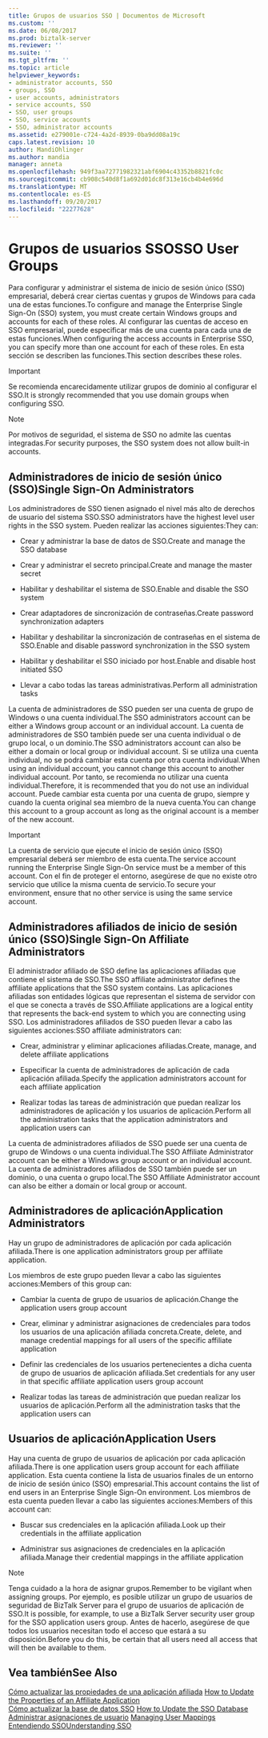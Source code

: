 ```yaml
---
title: Grupos de usuarios SSO | Documentos de Microsoft
ms.custom: ''
ms.date: 06/08/2017
ms.prod: biztalk-server
ms.reviewer: ''
ms.suite: ''
ms.tgt_pltfrm: ''
ms.topic: article
helpviewer_keywords:
- administrator accounts, SSO
- groups, SSO
- user accounts, administrators
- service accounts, SSO
- SSO, user groups
- SSO, service accounts
- SSO, administrator accounts
ms.assetid: e279001e-c724-4a2d-8939-0ba9dd08a19c
caps.latest.revision: 10
author: MandiOhlinger
ms.author: mandia
manager: anneta
ms.openlocfilehash: 949f3aa72771982321abf6904c43352b8821fc0c
ms.sourcegitcommit: cb908c540d8f1a692d01dc8f313e16cb4b4e696d
ms.translationtype: MT
ms.contentlocale: es-ES
ms.lasthandoff: 09/20/2017
ms.locfileid: "22277628"
---
```

# <a name="sso-user-groups"></a><span data-ttu-id="b0a4a-102">Grupos de usuarios SSO</span><span class="sxs-lookup"><span data-stu-id="b0a4a-102">SSO User Groups</span></span>
<span data-ttu-id="b0a4a-103">Para configurar y administrar el sistema de inicio de sesión único (SSO) empresarial, deberá crear ciertas cuentas y grupos de Windows para cada una de estas funciones.</span><span class="sxs-lookup"><span data-stu-id="b0a4a-103">To configure and manage the Enterprise Single Sign-On (SSO) system, you must create certain Windows groups and accounts for each of these roles.</span></span> <span data-ttu-id="b0a4a-104">Al configurar las cuentas de acceso en SSO empresarial, puede especificar más de una cuenta para cada una de estas funciones.</span><span class="sxs-lookup"><span data-stu-id="b0a4a-104">When configuring the access accounts in Enterprise SSO, you can specify more than one account for each of these roles.</span></span> <span data-ttu-id="b0a4a-105">En esta sección se describen las funciones.</span><span class="sxs-lookup"><span data-stu-id="b0a4a-105">This section describes these roles.</span></span>  
  
> [!IMPORTANT]
>  <span data-ttu-id="b0a4a-106">Se recomienda encarecidamente utilizar grupos de dominio al configurar el SSO.</span><span class="sxs-lookup"><span data-stu-id="b0a4a-106">It is strongly recommended that you use domain groups when configuring SSO.</span></span>  
  
> [!NOTE]
>  <span data-ttu-id="b0a4a-107">Por motivos de seguridad, el sistema de SSO no admite las cuentas integradas.</span><span class="sxs-lookup"><span data-stu-id="b0a4a-107">For security purposes, the SSO system does not allow built-in accounts.</span></span>  
  
## <a name="single-sign-on-administrators"></a><span data-ttu-id="b0a4a-108">Administradores de inicio de sesión único (SSO)</span><span class="sxs-lookup"><span data-stu-id="b0a4a-108">Single Sign-On Administrators</span></span>  
 <span data-ttu-id="b0a4a-109">Los administradores de SSO tienen asignado el nivel más alto de derechos de usuario del sistema SSO.</span><span class="sxs-lookup"><span data-stu-id="b0a4a-109">SSO administrators have the highest level user rights in the SSO system.</span></span> <span data-ttu-id="b0a4a-110">Pueden realizar las acciones siguientes:</span><span class="sxs-lookup"><span data-stu-id="b0a4a-110">They can:</span></span>  
  
-   <span data-ttu-id="b0a4a-111">Crear y administrar la base de datos de SSO.</span><span class="sxs-lookup"><span data-stu-id="b0a4a-111">Create and manage the SSO database</span></span>  
  
-   <span data-ttu-id="b0a4a-112">Crear y administrar el secreto principal.</span><span class="sxs-lookup"><span data-stu-id="b0a4a-112">Create and manage the master secret</span></span>  
  
-   <span data-ttu-id="b0a4a-113">Habilitar y deshabilitar el sistema de SSO.</span><span class="sxs-lookup"><span data-stu-id="b0a4a-113">Enable and disable the SSO system</span></span>  
  
-   <span data-ttu-id="b0a4a-114">Crear adaptadores de sincronización de contraseñas.</span><span class="sxs-lookup"><span data-stu-id="b0a4a-114">Create password synchronization adapters</span></span>  
  
-   <span data-ttu-id="b0a4a-115">Habilitar y deshabilitar la sincronización de contraseñas en el sistema de SSO.</span><span class="sxs-lookup"><span data-stu-id="b0a4a-115">Enable and disable password synchronization in the SSO system</span></span>  
  
-   <span data-ttu-id="b0a4a-116">Habilitar y deshabilitar el SSO iniciado por host.</span><span class="sxs-lookup"><span data-stu-id="b0a4a-116">Enable and disable host initiated SSO</span></span>  
  
-   <span data-ttu-id="b0a4a-117">Llevar a cabo todas las tareas administrativas.</span><span class="sxs-lookup"><span data-stu-id="b0a4a-117">Perform all administration tasks</span></span>  
  
 <span data-ttu-id="b0a4a-118">La cuenta de administradores de SSO pueden ser una cuenta de grupo de Windows o una cuenta individual.</span><span class="sxs-lookup"><span data-stu-id="b0a4a-118">The SSO administrators account can be either a Windows group account or an individual account.</span></span> <span data-ttu-id="b0a4a-119">La cuenta de administradores de SSO también puede ser una cuenta individual o de grupo local, o un dominio.</span><span class="sxs-lookup"><span data-stu-id="b0a4a-119">The SSO administrators account can also be either a domain or local group or individual account.</span></span> <span data-ttu-id="b0a4a-120">Si se utiliza una cuenta individual, no se podrá cambiar esta cuenta por otra cuenta individual.</span><span class="sxs-lookup"><span data-stu-id="b0a4a-120">When using an individual account, you cannot change this account to another individual account.</span></span> <span data-ttu-id="b0a4a-121">Por tanto, se recomienda no utilizar una cuenta individual.</span><span class="sxs-lookup"><span data-stu-id="b0a4a-121">Therefore, it is recommended that you do not use an individual account.</span></span> <span data-ttu-id="b0a4a-122">Puede cambiar esta cuenta por una cuenta de grupo, siempre y cuando la cuenta original sea miembro de la nueva cuenta.</span><span class="sxs-lookup"><span data-stu-id="b0a4a-122">You can change this account to a group account as long as the original account is a member of the new account.</span></span>  
  
> [!IMPORTANT]
>  <span data-ttu-id="b0a4a-123">La cuenta de servicio que ejecute el inicio de sesión único (SSO) empresarial deberá ser miembro de esta cuenta.</span><span class="sxs-lookup"><span data-stu-id="b0a4a-123">The service account running the Enterprise Single Sign-On service must be a member of this account.</span></span> <span data-ttu-id="b0a4a-124">Con el fin de proteger el entorno, asegúrese de que no existe otro servicio que utilice la misma cuenta de servicio.</span><span class="sxs-lookup"><span data-stu-id="b0a4a-124">To secure your environment, ensure that no other service is using the same service account.</span></span>  
  
## <a name="single-sign-on-affiliate-administrators"></a><span data-ttu-id="b0a4a-125">Administradores afiliados de inicio de sesión único (SSO)</span><span class="sxs-lookup"><span data-stu-id="b0a4a-125">Single Sign-On Affiliate Administrators</span></span>  
 <span data-ttu-id="b0a4a-126">El administrador afiliado de SSO define las aplicaciones afiliadas que contiene el sistema de SSO.</span><span class="sxs-lookup"><span data-stu-id="b0a4a-126">The SSO affiliate administrator defines the affiliate applications that the SSO system contains.</span></span> <span data-ttu-id="b0a4a-127">Las aplicaciones afiliadas son entidades lógicas que representan el sistema de servidor con el que se conecta a través de SSO.</span><span class="sxs-lookup"><span data-stu-id="b0a4a-127">Affiliate applications are a logical entity that represents the back-end system to which you are connecting using SSO.</span></span> <span data-ttu-id="b0a4a-128">Los administradores afiliados de SSO pueden llevar a cabo las siguientes acciones:</span><span class="sxs-lookup"><span data-stu-id="b0a4a-128">SSO affiliate administrators can:</span></span>  
  
-   <span data-ttu-id="b0a4a-129">Crear, administrar y eliminar aplicaciones afiliadas.</span><span class="sxs-lookup"><span data-stu-id="b0a4a-129">Create, manage, and delete affiliate applications</span></span>  
  
-   <span data-ttu-id="b0a4a-130">Especificar la cuenta de administradores de aplicación de cada aplicación afiliada.</span><span class="sxs-lookup"><span data-stu-id="b0a4a-130">Specify the application administrators account for each affiliate application</span></span>  
  
-   <span data-ttu-id="b0a4a-131">Realizar todas las tareas de administración que puedan realizar los administradores de aplicación y los usuarios de aplicación.</span><span class="sxs-lookup"><span data-stu-id="b0a4a-131">Perform all the administration tasks that the application administrators and application users can</span></span>  
  
 <span data-ttu-id="b0a4a-132">La cuenta de administradores afiliados de SSO puede ser una cuenta de grupo de Windows o una cuenta individual.</span><span class="sxs-lookup"><span data-stu-id="b0a4a-132">The SSO Affiliate Administrator account can be either a Windows group account or an individual account.</span></span> <span data-ttu-id="b0a4a-133">La cuenta de administradores afiliados de SSO también puede ser un dominio, o una cuenta o grupo local.</span><span class="sxs-lookup"><span data-stu-id="b0a4a-133">The SSO Affiliate Administrator account can also be either a domain or local group or account.</span></span>  
  
## <a name="application-administrators"></a><span data-ttu-id="b0a4a-134">Administradores de aplicación</span><span class="sxs-lookup"><span data-stu-id="b0a4a-134">Application Administrators</span></span>  
 <span data-ttu-id="b0a4a-135">Hay un grupo de administradores de aplicación por cada aplicación afiliada.</span><span class="sxs-lookup"><span data-stu-id="b0a4a-135">There is one application administrators group per affiliate application.</span></span>  
  
 <span data-ttu-id="b0a4a-136">Los miembros de este grupo pueden llevar a cabo las siguientes acciones:</span><span class="sxs-lookup"><span data-stu-id="b0a4a-136">Members of this group can:</span></span>  
  
-   <span data-ttu-id="b0a4a-137">Cambiar la cuenta de grupo de usuarios de aplicación.</span><span class="sxs-lookup"><span data-stu-id="b0a4a-137">Change the application users group account</span></span>  
  
-   <span data-ttu-id="b0a4a-138">Crear, eliminar y administrar asignaciones de credenciales para todos los usuarios de una aplicación afiliada concreta.</span><span class="sxs-lookup"><span data-stu-id="b0a4a-138">Create, delete, and manage credential mappings for all users of the specific affiliate application</span></span>  
  
-   <span data-ttu-id="b0a4a-139">Definir las credenciales de los usuarios pertenecientes a dicha cuenta de grupo de usuarios de aplicación afiliada.</span><span class="sxs-lookup"><span data-stu-id="b0a4a-139">Set credentials for any user in that specific affiliate application users group account</span></span>  
  
-   <span data-ttu-id="b0a4a-140">Realizar todas las tareas de administración que puedan realizar los usuarios de aplicación.</span><span class="sxs-lookup"><span data-stu-id="b0a4a-140">Perform all the administration tasks that the application users can</span></span>  
  
## <a name="application-users"></a><span data-ttu-id="b0a4a-141">Usuarios de aplicación</span><span class="sxs-lookup"><span data-stu-id="b0a4a-141">Application Users</span></span>  
 <span data-ttu-id="b0a4a-142">Hay una cuenta de grupo de usuarios de aplicación por cada aplicación afiliada.</span><span class="sxs-lookup"><span data-stu-id="b0a4a-142">There is one application users group account for each affiliate application.</span></span> <span data-ttu-id="b0a4a-143">Esta cuenta contiene la lista de usuarios finales de un entorno de inicio de sesión único (SSO) empresarial.</span><span class="sxs-lookup"><span data-stu-id="b0a4a-143">This account contains the list of end users in an Enterprise Single Sign-On environment.</span></span> <span data-ttu-id="b0a4a-144">Los miembros de esta cuenta pueden llevar a cabo las siguientes acciones:</span><span class="sxs-lookup"><span data-stu-id="b0a4a-144">Members of this account can:</span></span>  
  
-   <span data-ttu-id="b0a4a-145">Buscar sus credenciales en la aplicación afiliada.</span><span class="sxs-lookup"><span data-stu-id="b0a4a-145">Look up their credentials in the affiliate application</span></span>  
  
-   <span data-ttu-id="b0a4a-146">Administrar sus asignaciones de credenciales en la aplicación afiliada.</span><span class="sxs-lookup"><span data-stu-id="b0a4a-146">Manage their credential mappings in the affiliate application</span></span>  
  
> [!NOTE]
>  <span data-ttu-id="b0a4a-147">Tenga cuidado a la hora de asignar grupos.</span><span class="sxs-lookup"><span data-stu-id="b0a4a-147">Remember to be vigilant when assigning groups.</span></span> <span data-ttu-id="b0a4a-148">Por ejemplo, es posible utilizar un grupo de usuarios de seguridad de BizTalk Server para el grupo de usuarios de aplicación de SSO.</span><span class="sxs-lookup"><span data-stu-id="b0a4a-148">It is possible, for example, to use a BizTalk Server security user group for the SSO application users group.</span></span> <span data-ttu-id="b0a4a-149">Antes de hacerlo, asegúrese de que todos los usuarios necesitan todo el acceso que estará a su disposición.</span><span class="sxs-lookup"><span data-stu-id="b0a4a-149">Before you do this, be certain that all users need all access that will then be available to them.</span></span>  
  
## <a name="see-also"></a><span data-ttu-id="b0a4a-150">Vea también</span><span class="sxs-lookup"><span data-stu-id="b0a4a-150">See Also</span></span>  
 <span data-ttu-id="b0a4a-151">[Cómo actualizar las propiedades de una aplicación afiliada](../core/how-to-update-the-properties-of-an-affiliate-application.md) </span><span class="sxs-lookup"><span data-stu-id="b0a4a-151">[How to Update the Properties of an Affiliate Application](../core/how-to-update-the-properties-of-an-affiliate-application.md) </span></span>  
 <span data-ttu-id="b0a4a-152">[Cómo actualizar la base de datos SSO](../core/how-to-update-the-sso-database.md) </span><span class="sxs-lookup"><span data-stu-id="b0a4a-152">[How to Update the SSO Database](../core/how-to-update-the-sso-database.md) </span></span>  
 <span data-ttu-id="b0a4a-153">[Administrar asignaciones de usuario](../core/managing-user-mappings.md) </span><span class="sxs-lookup"><span data-stu-id="b0a4a-153">[Managing User Mappings](../core/managing-user-mappings.md) </span></span>  
 [<span data-ttu-id="b0a4a-154">Entendiendo SSO</span><span class="sxs-lookup"><span data-stu-id="b0a4a-154">Understanding SSO</span></span>](../core/understanding-sso.md)